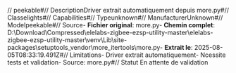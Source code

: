 // peekable#// DescriptionDriver extrait automatiquement depuis more.py#// Classelights#// Capabilities#// Typeunknown#// ManufacturerUnknown#// Modelpeekable#// Source- **Fichier original**: more.py- **Chemin complet**: D:\Download\Compressed\elelabs-zigbee-ezsp-utility-master\elelabs-zigbee-ezsp-utility-master\venv\Lib\site-packages\setuptools\_vendor\more_itertools\more.py- **Extrait le**: 2025-08-05T08:33:19.491Z#// Limitations- Driver extrait automatiquement- Ncessite tests et validation- Source: more.py#// Statut En attente de validation